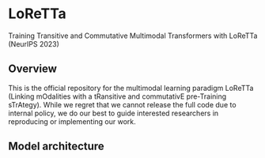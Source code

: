 # LoReTTa
Training Transitive and Commutative Multimodal Transformers with LoReTTa (NeurIPS 2023)

## Overview

This is the official repository for the multimodal learning paradigm LoReTTa (Linking mOdalities with a tRansitive and commutativE pre-Training sTrAtegy). While we regret that we cannot release the full code due to internal policy, we do our best to guide interested researchers in reproducing or implementing our work.

## Model architecture

